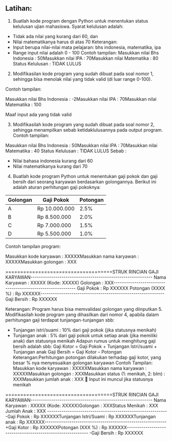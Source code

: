 ## Latihan:
1.	Buatlah kode program dengan Python untuk menentukan status kelulusan ujian mahasiswa. Syarat kelulusan adalah:
-	Tidak ada nilai yang kurang dari 60, dan
-	Nilai matematikanya harus di atas 70
Keterangan:
-	Input berupa nilai-nilai mata pelajaran: bhs indonesia, matematika, ipa
-	Range input nilai adalah 0 - 100
Contoh tampilan:
Masukkan nilai Bhs Indonesia : 50Masukkan nilai IPA   : 70Masukkan nilai Matematika : 80
Status Kelulusan  : TIDAK LULUS
2.	Modifikasilan kode program yang sudah dibuat pada soal nomor 1, sehingga bisa menolak nilai yang tidak valid (di luar range 0-100).



Contoh tampilan:

Masukkan nilai Bhs Indonesia : -2Masukkan nilai IPA  : 70Masukkan nilai Matematika : 100

Maaf input ada yang tidak valid

3.	Modifikasilah kode program yang sudah dibuat pada soal nomor 2, sehingga menampilkan sebab ketidaklulusannya pada output program.
Contoh tampilan:

Masukkan nilai Bhs Indonesia : 50Masukkan nilai IPA  : 70Masukkan nilai Matematika : 40
Status Kelulusan  : TIDAK LULUS
Sebab    : 
-	Nilai bahasa indonesia kurang dari 60
-	Nilai matematikanya kurang dari 70

4.	Buatlah kode program Python untuk menentukan gaji pokok dan gaji bersih dari seorang karyawan berdasarkan golongannya. Berikut ini adalah aturan perhitungan gaji pokoknya:

Golongan | Gaji Pokok | Potongan
---------|------------|----------
A | Rp 10.000.000 | 2.5%
B | Rp 8.500.000 | 2.0%
C | Rp 7.000.000 | 1.5%
D | Rp 5.500.000 | 1.0%

Contoh tampilan program:

Masukkan kode karyawan : XXXXXMasukkan nama karyawan : XXXXXMasukkan golongan  : XXX

====================================STRUK RINCIAN GAJI KARYAWAN-----------------------------------------------------------
Nama Karyawan  : XXXXX (Kode: XXXXX)
Golongan   : XXX-----------------------------------------------------------
Gaji Pokok   : Rp XXXXXX
Potongan (XXXX %)  : Rp XXXXXX------------------------------------------------------------
Gaji Bersih   : Rp XXXXXX

Keterangan: Program harus bisa memvalidasi golongan yang diinputkan
5.	Modifikasilah kode program yang dihasilkan dari nomor 4, apabila dalam perhitungan gaji terdapat tunjangan-tunjangan sbb:
-	Tunjangan istri/suami : 10% dari gaji pokok (jika statusnya menikah)
-	Tunjangan anak  : 5% dari gaji pokok untuk setiap anak (jika memiliki anak)        dan statusnya menikah
Adapun rumus untuk menghitung gaji bersih adalah sbb:
Gaji Kotor = Gaji Pokok + Tunjangan Istri/suami + Tunjangan anak 
Gaji Bersih = Gaji Kotor – Potongan
Keterangan:Perhitungan potongan dilakukan terhadap gaji kotor, yang besar % nya menyesuaikan golongan karyawan
Contoh Tampilan:
Masukkan kode karyawan  : XXXXXMasukkan nama karyawan  : XXXXXMasukkan golongan   : XXXMasukkan status (1: menikah, 2: blm) : XXXMasukkan jumlah anak   : XXX    Input ini muncul jika statusnya menikah

====================================STRUK RINCIAN GAJI KARYAWAN-----------------------------------------------------------
Nama Karyawan  : XXXXX (Kode: XXXXX)Golongan   : XXXStatus Menikah   : XXX Jumlah Anak   : XXX   -----------------------------------------------------------Gaji Pokok   : Rp XXXXXXTunjangan Istri/Suami  : Rp XXXXXXTunjangan anak   : Rp XXXXXX----------------------------------------------------------- +Gaji Kotor   : Rp XXXXXXPotongan (XXX %)  : Rp XXXXXX----------------------------------------------------------- -Gaji Bersih   : Rp XXXXXX

